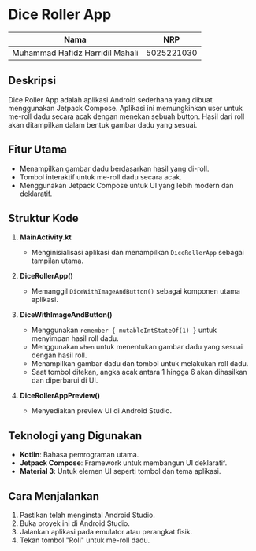 # Dice Roller App

| Nama  | NRP         |
|--------|------------|
| Muhammad Hafidz Harridil Mahali | 5025221030 |

## Deskripsi
Dice Roller App adalah aplikasi Android sederhana yang dibuat menggunakan Jetpack Compose. Aplikasi ini memungkinkan user untuk me-roll dadu secara acak dengan menekan sebuah button. Hasil dari roll akan ditampilkan dalam bentuk gambar dadu yang sesuai.

## Fitur Utama
- Menampilkan gambar dadu berdasarkan hasil yang di-roll.
- Tombol interaktif untuk me-roll dadu secara acak.
- Menggunakan Jetpack Compose untuk UI yang lebih modern dan deklaratif.

## Struktur Kode
1. **MainActivity.kt**
   - Menginisialisasi aplikasi dan menampilkan `DiceRollerApp` sebagai tampilan utama.

2. **DiceRollerApp()**
   - Memanggil `DiceWithImageAndButton()` sebagai komponen utama aplikasi.

3. **DiceWithImageAndButton()**
   - Menggunakan `remember { mutableIntStateOf(1) }` untuk menyimpan hasil roll dadu.
   - Menggunakan `when` untuk menentukan gambar dadu yang sesuai dengan hasil roll.
   - Menampilkan gambar dadu dan tombol untuk melakukan roll dadu.
   - Saat tombol ditekan, angka acak antara 1 hingga 6 akan dihasilkan dan diperbarui di UI.

4. **DiceRollerAppPreview()**
   - Menyediakan preview UI di Android Studio.

## Teknologi yang Digunakan
- **Kotlin**: Bahasa pemrograman utama.
- **Jetpack Compose**: Framework untuk membangun UI deklaratif.
- **Material 3**: Untuk elemen UI seperti tombol dan tema aplikasi.

## Cara Menjalankan
1. Pastikan telah menginstal Android Studio.
2. Buka proyek ini di Android Studio.
3. Jalankan aplikasi pada emulator atau perangkat fisik.
4. Tekan tombol "Roll" untuk me-roll dadu.

